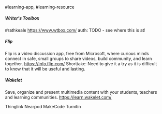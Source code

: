 #learning-app, #learning-resource


##### Writer's Toolbox
#rathkeale
https://www.wtbox.com/
auth: TODO - see where this is at!


##### Flip
Flip is a video discussion app, free from Microsoft, where curious minds connect in safe, small groups to share videos, build community, and learn together.
https://info.flip.com/
Shorttake: Need to give it a try as it is difficult to know that it will be useful and lasting.

##### Wakelet
Save, organize and present multimedia content with your students, teachers and learning communities.
https://learn.wakelet.com/

Thinglink 
Nearpod
MakeCode
Turnitin